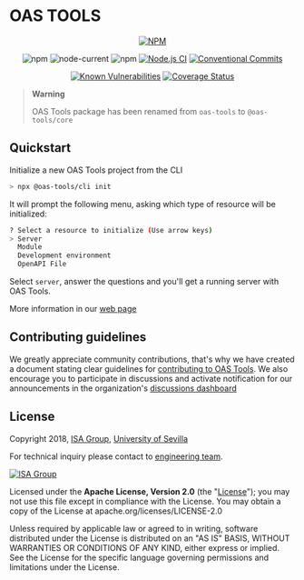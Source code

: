 # OAS TOOLS

<div align="center">

[![NPM](https://nodei.co/npm/@oas-tools/core.png?compact=true)](https://nodei.co/npm/@oas-tools/core)

![npm](https://img.shields.io/npm/v/@oas-tools/core)
![node-current](https://img.shields.io/node/v/@oas-tools/core)
![npm](https://img.shields.io/npm/dw/@oas-tools/core)
[![Node.js CI](https://github.com/oas-tools/oas-tools/actions/workflows/nodejs.yaml/badge.svg)](https://github.com/oas-tools/oas-tools/actions/workflows/nodejs.yaml)
[![Conventional Commits](https://img.shields.io/badge/Conventional%20Commits-1.0.0-green.svg)](https://conventionalcommits.org)
<br/>

[![Known Vulnerabilities](https://snyk.io/test/github/oas-tools/oas-tools/main/badge.svg)](https://snyk.io/test/github/oas-tools/oas-tools)
[![Coverage Status](https://coveralls.io/repos/github/oas-tools/oas-tools/badge.svg?branch=main)](https://coveralls.io/github/oas-tools/oas-tools?branch=main)
</div>

> **Warning**
>
> OAS Tools package has been renamed from `oas-tools` to `@oas-tools/core`

## Quickstart

Initialize a new OAS Tools project from the CLI

```sh
> npx @oas-tools/cli init
```

It will prompt the following menu, asking which type of resource will be initialized:

```sh
? Select a resource to initialize (Use arrow keys)
> Server
  Module
  Development environment
  OpenAPI File
```
Select `server`, answer the questions and you'll get a running server with OAS Tools.

More information in our [web page](https://oas-tools.github.io)

## Contributing guidelines
We greatly appreciate community contributions, that's why we have created a document stating clear guidelines for [contributing to OAS Tools](https://github.com/oas-tools/.github/blob/main/CONTRIBUTING.md).
We also encourage you to participate in discussions and activate notification for our announcements in the organization's [discussions dashboard](https://github.com/orgs/oas-tools/discussions)

## License

Copyright 2018, [ISA Group](http://www.isa.us.es), [University of Sevilla](http://www.us.es)

For technical inquiry please contact to [engineering team](./extra/team.md).

[![ISA Group](http://www.isa.us.es/2.0/assets/img/theme/logo2.png)](http://www.isa.us.es)

Licensed under the **Apache License, Version 2.0** (the "[License](./LICENSE)"); you may not use this file except in compliance with the License. You may obtain a copy of the License at apache.org/licenses/LICENSE-2.0

Unless required by applicable law or agreed to in writing, software distributed under the License is distributed on an "AS IS" BASIS, WITHOUT WARRANTIES OR CONDITIONS OF ANY KIND, either express or implied. See the License for the specific language governing permissions and limitations under the License.

